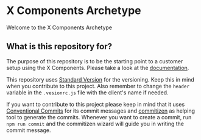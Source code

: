 # X Components Archetype

Welcome to the X Components Archetype

## What is this repository for?

The purpose of this repository is to be the starting point to a customer setup using the X
Components. Please take a look at the [documentation](./docs/index.md).

This repository uses [Standard Version](https://github.com/conventional-changelog/standard-version)
for the versioning. Keep this in mind when you contribute to this project. Also remember to change
the `header` variable in the `.vesionrc.js` file with the client's name if needed.

If you want to contribute to this project please keep in mind that it uses
[Conventional Commits](https://www.conventionalcommits.org/) for its commit messages and
[commitizen](https://github.com/commitizen/cz-cli) as helping tool to generate the commits. Whenever
you want to create a commit, run `npm run commit` and the commitizen wizard will guide you in
writing the commit message.
